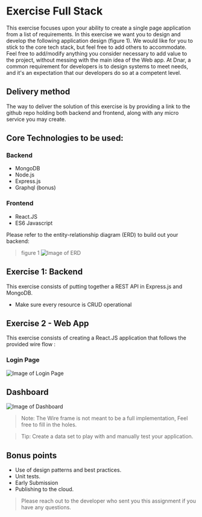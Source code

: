 # Exercise Full Stack
This exercise focuses upon your ability to create a single page application from a list of requirements. In this exercise we want you to design and develop the following application design (figure 1). We would like for you to stick to the core tech stack, but feel free to add others to accommodate. Feel free to add/modify anything you consider necessary to add value to the project, without messing with the main idea of the Web app. At Dnar, a common requirement for developers is to design systems to meet needs, and it's an expectation that our developers do so at a competent level.

## Delivery method
The way to deliver the solution of this exercise is by providing a link to the github repo holding both backend and frontend, along with any micro service you may create. 

## Core Technologies to be used:
### Backend
* MongoDB
* Node.js
* Express.js
* Graphql (bonus)
### Frontend
* React.JS
* ES6 Javascript


Please refer to the entity-relationship diagram (ERD) to build out your backend:

>figure 1
![Image of ERD](https://i.imgur.com/gs902zs.png)

## Exercise 1: Backend
This exercise consists of putting together a REST API in Express.js and MongoDB. 
* Make sure every resource is CRUD operational


## Exercise 2 - Web App
This exercise consists of creating a React.JS application that follows the provided wire flow :

### Login Page
![Image of Login Page](https://i.imgur.com/oaP7zDV.png)

## Dashboard
![Image of Dashboard](https://i.imgur.com/9Sur3VS.png)

>Note: The Wire frame is not meant to be a full implementation, Feel free to fill in the holes.

>Tip: Create a data set to play with and manually test your application.

## Bonus points
* Use of design patterns and best practices.
* Unit tests.
* Early Submission
* Publishing to the cloud.

>Please reach out to the developer who sent you this assignment if you have any questions.